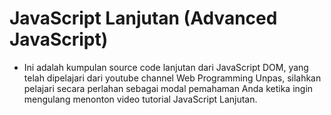 # JavaScript Lanjutan (Advanced JavaScript)
- Ini adalah kumpulan source code lanjutan dari JavaScript DOM, yang telah dipelajari dari youtube channel Web Programming Unpas, silahkan pelajari secara perlahan sebagai modal pemahaman Anda ketika ingin mengulang menonton video tutorial JavaScript Lanjutan.